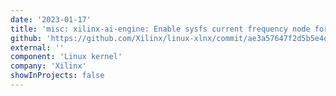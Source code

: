 ```yaml
---
date: '2023-01-17'
title: 'misc: xilinx-ai-engine: Enable sysfs current frequency node for AIEML'
github: 'https://github.com/Xilinx/linux-xlnx/commit/ae3a57647f2d5b5e4d13a98b967e09306c08d824'
external: ''
component: 'Linux kernel'
company: 'Xilinx'
showInProjects: false
---
```

